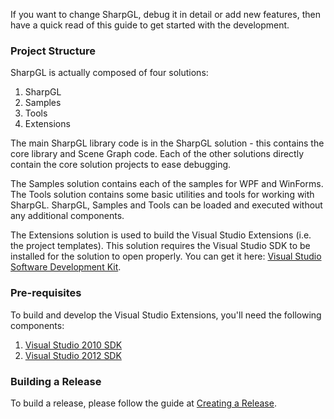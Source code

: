 If you want to change SharpGL, debug it in detail or add new features, then have a quick read of this guide to get started with the development.

### Project Structure ###

SharpGL is actually composed of four solutions:

1. SharpGL
2. Samples
3. Tools
4. Extensions

The main SharpGL library code is in the SharpGL solution - this contains the core library and Scene Graph code. Each of the other solutions directly contain the core solution projects to ease debugging.

The Samples solution contains each of the samples for WPF and WinForms. The Tools solution contains some basic utilities and tools for working with SharpGL. SharpGL, Samples and Tools can be loaded and executed without any additional components.

The Extensions solution is used to build the Visual Studio Extensions (i.e. the project templates). This solution requires the Visual Studio SDK to be installed for the solution to open properly. You can get it here: [Visual Studio Software Development Kit](http://msdn.microsoft.com/en-us/library/bb166441.aspx).

### Pre-requisites ###

To build and develop the Visual Studio Extensions, you'll need the following components:

1. [Visual Studio 2010 SDK](http://www.microsoft.com/en-us/download/details.aspx?id=2680)
2. [Visual Studio 2012 SDK](http://www.microsoft.com/en-us/download/details.aspx?id=30668)

### Building a Release ###

To build a release, please follow the guide at [Creating a Release](https://github.com/dwmkerr/sharpgl/wiki/Creating-a-Release).